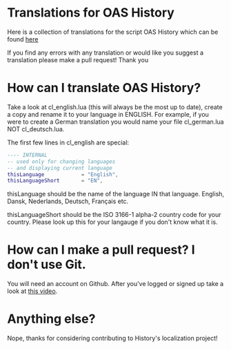 # Translations for OAS History

Here is a collection of translations for the script OAS History which can be found [here](https://www.gmodstore.com/scripts/view/4214)

If you find any errors with any translation or would like you suggest a translation
please make a pull request!  Thank you

# How can I translate OAS History?

Take a look at cl_english.lua (this will always be the most up to date), create a copy and
rename it to your language in ENGLISH.  For example, if you were to create a German translation
you would name your file cl_german.lua NOT cl_deutsch.lua.

The first few lines in cl_english are special: 

```lua
---- INTERNAL
-- used only for changing languages
-- and displaying current language
thisLanguage            = "English",
thisLanguageShort       = "EN",
```

thisLanguage should be the name of the language IN that language.  English, Dansk, Nederlands,
Deutsch, Français etc.

thisLanguageShort should be the ISO 3166-1 alpha-2 country code for your country.  Please look
up this for your langauge if you don't know what it is.

# How can I make a pull request?  I don't use Git.

You will need an account on Github.  After you've logged or signed up take a look at [this video](https://www.youtube.com/watch?v=YTbRzhQju4c).

# Anything else?

Nope, thanks for considering contributing to History's localization project!